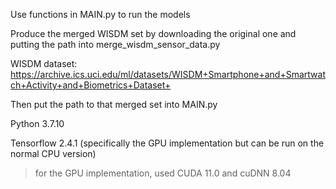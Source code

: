 Use functions in MAIN.py to run the models

Produce the merged WISDM set by downloading the original one and putting the path into merge_wisdm_sensor_data.py

WISDM dataset: https://archive.ics.uci.edu/ml/datasets/WISDM+Smartphone+and+Smartwatch+Activity+and+Biometrics+Dataset+

Then put the path to that merged set into MAIN.py

Python 3.7.10

Tensorflow 2.4.1 (specifically the GPU implementation but can be run on the normal CPU version)
> for the GPU implementation, used CUDA 11.0 and cuDNN 8.04